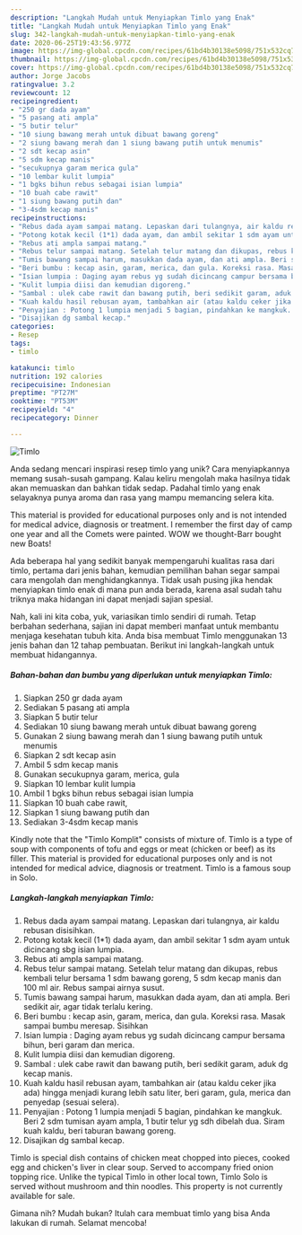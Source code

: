 ```yaml
---
description: "Langkah Mudah untuk Menyiapkan Timlo yang Enak"
title: "Langkah Mudah untuk Menyiapkan Timlo yang Enak"
slug: 342-langkah-mudah-untuk-menyiapkan-timlo-yang-enak
date: 2020-06-25T19:43:56.977Z
image: https://img-global.cpcdn.com/recipes/61bd4b30138e5098/751x532cq70/timlo-foto-resep-utama.jpg
thumbnail: https://img-global.cpcdn.com/recipes/61bd4b30138e5098/751x532cq70/timlo-foto-resep-utama.jpg
cover: https://img-global.cpcdn.com/recipes/61bd4b30138e5098/751x532cq70/timlo-foto-resep-utama.jpg
author: Jorge Jacobs
ratingvalue: 3.2
reviewcount: 12
recipeingredient:
- "250 gr dada ayam"
- "5 pasang ati ampla"
- "5 butir telur"
- "10 siung bawang merah untuk dibuat bawang goreng"
- "2 siung bawang merah dan 1 siung bawang putih untuk menumis"
- "2 sdt kecap asin"
- "5 sdm kecap manis"
- "secukupnya garam merica gula"
- "10 lembar kulit lumpia"
- "1 bgks bihun rebus sebagai isian lumpia"
- "10 buah cabe rawit"
- "1 siung bawang putih dan"
- "3-4sdm kecap manis"
recipeinstructions:
- "Rebus dada ayam sampai matang. Lepaskan dari tulangnya, air kaldu rebusan disisihkan."
- "Potong kotak kecil (1*1) dada ayam, dan ambil sekitar 1 sdm ayam untuk dicincang sbg isian lumpia."
- "Rebus ati ampla sampai matang."
- "Rebus telur sampai matang. Setelah telur matang dan dikupas, rebus kembali telur bersama 1 sdm bawang goreng, 5 sdm kecap manis dan 100 ml air. Rebus sampai airnya susut."
- "Tumis bawang sampai harum, masukkan dada ayam, dan ati ampla. Beri sedikit air, agar tidak terlalu kering."
- "Beri bumbu : kecap asin, garam, merica, dan gula. Koreksi rasa. Masak sampai bumbu meresap. Sisihkan"
- "Isian lumpia : Daging ayam rebus yg sudah dicincang campur bersama bihun, beri garam dan merica."
- "Kulit lumpia diisi dan kemudian digoreng."
- "Sambal : ulek cabe rawit dan bawang putih, beri sedikit garam, aduk dg kecap manis."
- "Kuah kaldu hasil rebusan ayam, tambahkan air (atau kaldu ceker jika ada) hingga menjadi kurang lebih satu liter, beri garam, gula, merica dan penyedap (sesuai selera)."
- "Penyajian : Potong 1 lumpia menjadi 5 bagian, pindahkan ke mangkuk. Beri 2 sdm tumisan ayam ampla, 1 butir telur yg sdh dibelah dua. Siram kuah kaldu, beri taburan bawang goreng."
- "Disajikan dg sambal kecap."
categories:
- Resep
tags:
- timlo

katakunci: timlo 
nutrition: 192 calories
recipecuisine: Indonesian
preptime: "PT27M"
cooktime: "PT53M"
recipeyield: "4"
recipecategory: Dinner

---
```



![Timlo](https://img-global.cpcdn.com/recipes/61bd4b30138e5098/751x532cq70/timlo-foto-resep-utama.jpg)

Anda sedang mencari inspirasi resep timlo yang unik? Cara menyiapkannya memang susah-susah gampang. Kalau keliru mengolah maka hasilnya tidak akan memuaskan dan bahkan tidak sedap. Padahal timlo yang enak selayaknya punya aroma dan rasa yang mampu memancing selera kita.

This material is provided for educational purposes only and is not intended for medical advice, diagnosis or treatment. I remember the first day of camp one year and all the Comets were painted. WOW we thought-Barr bought new Boats!

Ada beberapa hal yang sedikit banyak mempengaruhi kualitas rasa dari timlo, pertama dari jenis bahan, kemudian pemilihan bahan segar sampai cara mengolah dan menghidangkannya. Tidak usah pusing jika hendak menyiapkan timlo enak di mana pun anda berada, karena asal sudah tahu triknya maka hidangan ini dapat menjadi sajian spesial.


Nah, kali ini kita coba, yuk, variasikan timlo sendiri di rumah. Tetap berbahan sederhana, sajian ini dapat memberi manfaat untuk membantu menjaga kesehatan tubuh kita. Anda bisa membuat Timlo menggunakan 13 jenis bahan dan 12 tahap pembuatan. Berikut ini langkah-langkah untuk membuat hidangannya.

<!--inarticleads1-->

##### Bahan-bahan dan bumbu yang diperlukan untuk menyiapkan Timlo:

1. Siapkan 250 gr dada ayam
1. Sediakan 5 pasang ati ampla
1. Siapkan 5 butir telur
1. Sediakan 10 siung bawang merah untuk dibuat bawang goreng
1. Gunakan 2 siung bawang merah dan 1 siung bawang putih untuk menumis
1. Siapkan 2 sdt kecap asin
1. Ambil 5 sdm kecap manis
1. Gunakan secukupnya garam, merica, gula
1. Siapkan 10 lembar kulit lumpia
1. Ambil 1 bgks bihun rebus sebagai isian lumpia
1. Siapkan 10 buah cabe rawit,
1. Siapkan 1 siung bawang putih dan
1. Sediakan 3-4sdm kecap manis


Kindly note that the &#34;Timlo Komplit&#34; consists of mixture of. Timlo is a type of soup with components of tofu and eggs or meat (chicken or beef) as its filler. This material is provided for educational purposes only and is not intended for medical advice, diagnosis or treatment. Timlo is a famous soup in Solo. 

<!--inarticleads2-->

##### Langkah-langkah menyiapkan Timlo:

1. Rebus dada ayam sampai matang. Lepaskan dari tulangnya, air kaldu rebusan disisihkan.
1. Potong kotak kecil (1*1) dada ayam, dan ambil sekitar 1 sdm ayam untuk dicincang sbg isian lumpia.
1. Rebus ati ampla sampai matang.
1. Rebus telur sampai matang. Setelah telur matang dan dikupas, rebus kembali telur bersama 1 sdm bawang goreng, 5 sdm kecap manis dan 100 ml air. Rebus sampai airnya susut.
1. Tumis bawang sampai harum, masukkan dada ayam, dan ati ampla. Beri sedikit air, agar tidak terlalu kering.
1. Beri bumbu : kecap asin, garam, merica, dan gula. Koreksi rasa. Masak sampai bumbu meresap. Sisihkan
1. Isian lumpia : Daging ayam rebus yg sudah dicincang campur bersama bihun, beri garam dan merica.
1. Kulit lumpia diisi dan kemudian digoreng.
1. Sambal : ulek cabe rawit dan bawang putih, beri sedikit garam, aduk dg kecap manis.
1. Kuah kaldu hasil rebusan ayam, tambahkan air (atau kaldu ceker jika ada) hingga menjadi kurang lebih satu liter, beri garam, gula, merica dan penyedap (sesuai selera).
1. Penyajian : Potong 1 lumpia menjadi 5 bagian, pindahkan ke mangkuk. Beri 2 sdm tumisan ayam ampla, 1 butir telur yg sdh dibelah dua. Siram kuah kaldu, beri taburan bawang goreng.
1. Disajikan dg sambal kecap.


Timlo is special dish contains of chicken meat chopped into pieces, cooked egg and chicken&#39;s liver in clear soup. Served to accompany fried onion topping rice. Unlike the typical Timlo in other local town, Timlo Solo is served without mushroom and thin noodles. This property is not currently available for sale. 

Gimana nih? Mudah bukan? Itulah cara membuat timlo yang bisa Anda lakukan di rumah. Selamat mencoba!
